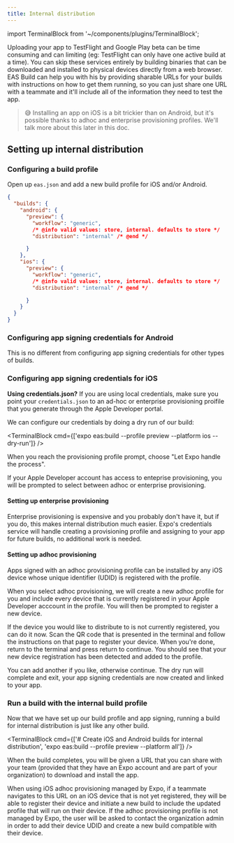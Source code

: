 ```yaml
---
title: Internal distribution
---
```


import TerminalBlock from '~/components/plugins/TerminalBlock';

Uploading your app to TestFlight and Google Play beta can be time consuming and can limiting (eg: TestFlight can only have one active build at a time). You can skip these services entirely by building binaries that can be downloaded and installed to physical devices directly from a web browser. EAS Build can help you with his by providing sharable URLs for your builds with instructions on how to get them running, so you can just share one URL with a teammate and it'll include all of the information they need to test the app.

> 😅 Installing an app on iOS is a bit trickier than on Android, but it's possible thanks to adhoc and enterprise provisioning profiles. We'll talk more about this later in this doc.

## Setting up internal distribution

### Configuring a build profile

Open up `eas.json` and add a new build profile for iOS and/or Android.

```json
{
  "builds": {
    "android": {
      "preview": {
        "workflow": "generic",
        /* @info valid values: store, internal. defaults to store */
        "distribution": "internal" /* @end */

      }
    },
    "ios": {
      "preview": {
        "workflow": "generic",
        /* @info valid values: store, internal. defaults to store */
        "distribution": "internal" /* @end */

      }
    }
  }
}
```

### Configuring app signing credentials for Android

This is no different from configuring app signing credentials for other types of builds.

### Configuring app signing credentials for iOS

**Using credentials.json?** If you are using local credentials, make sure you point your `credentials.json` to an ad-hoc or enterprise provisioning proifile that you generate through the Apple Developer portal.

We can configure our credentials by doing a dry run of our build:

<TerminalBlock cmd={['expo eas:build --profile preview --platform ios --dry-run']} />

When you reach the provisioning profile prompt, choose "Let Expo handle the process".

If your Apple Developer account has access to enteprise provisioning, you will be prompted to select between adhoc or enterprise provisioning.

#### Setting up enterprise provisioning

Enterprise provisioning is expensive and you probably don't have it, but if you do, this makes internal distribution much easier. Expo's credentials service will handle creating a provisioning profile and assigning to your app for future builds, no additional work is needed.

#### Setting up adhoc provisioning

Apps signed with an adhoc provisioning profile can be installed by any iOS device whose unique identifier (UDID) is registered with the profile.

When you select adhoc provisioning, we will create a new adhoc profile for you and include every device that is currently registered in your Apple Developer acccount in the profile. You will then be prompted to register a new device.

If the device you would like to distribute to is not currently registered, you can do it now. Scan the QR code that is presented in the terminal and follow the instructions on that page to register your device. When you're done, return to the terminal and press return to continue. You should see that your new device registration has been detected and added to the profile.

You can add another if you like, otherwise continue. The dry run will complete and exit, your app signing credentials are now created and linked to your app.

### Run a build with the internal build profile

Now that we have set up our build profile and app signing, running a build for internal distribution is just like any other build.

<TerminalBlock cmd={['# Create iOS and Android builds for internal distribution', 'expo eas:build --profile preview --platform all']} />

When the build completes, you will be given a URL that you can share with your team (provided that they have an Expo account and are part of your organization) to download and install the app.

When using iOS adhoc provisioning managed by Expo, if a teammate navigates to this URL on an iOS device that is not yet registered, they will be able to register their device and initiate a new build to include the updated profile that will run on their device. If the adhoc provisioning profile is not managed by Expo, the user will be asked to contact the organization admin in order to add their device UDID and create a new build compatible with their device.